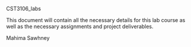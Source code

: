 CST3106_labs

This document will contain all the necessary details for this lab 
course as well as the necessary assignments and project deliverables.

Mahima Sawhney
